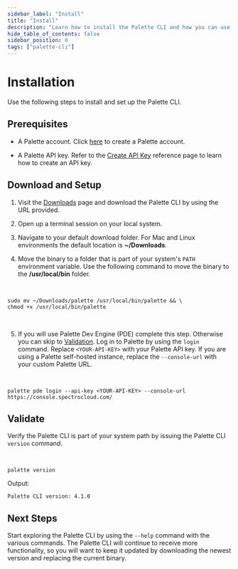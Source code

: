 ```yaml
---
sidebar_label: "Install"
title: "Install"
description: "Learn how to install the Palette CLI and how you can use the CLI with Palette Dev Engine."
hide_table_of_contents: false
sidebar_position: 0
tags: ["palette-cli"]
---
```






# Installation

Use the following steps to install and set up the Palette CLI.


## Prerequisites

- A Palette account. Click [here](https://console.spectrocloud.com/) to create a Palette account.


- A Palette API key. Refer to the [Create API Key](../user-management/authentication/api-key/create-api-key.md) reference page to learn how to create an API key.



## Download and Setup

1. Visit the [Downloads](../spectro-downloads.md#palette-cli) page and download the Palette CLI by using the URL provided.


2. Open up a terminal session on your local system.


3. Navigate to your default download folder. For Mac and Linux environments the default location is **~/Downloads**.


4. Move the binary to a folder that is part of your system's `PATH` environment variable. Use the following command to move the binary to the **/usr/local/bin** folder.

  <br />

  ```shell
  sudo mv ~/Downloads/palette /usr/local/bin/palette && \
  chmod +x /usr/local/bin/palette
  ``` 

<br />
   

5. If you will use Palette Dev Engine (PDE) complete this step. Otherwise you can skip to [Validation](#validate). Log in to Palette by using the `login` command. Replace `<YOUR-API-KEY>` with your Palette API key. If you are using a Palette self-hosted instance, replace the `--console-url` with your custom Palette URL.

  <br />

  ```shell
  palette pde login --api-key <YOUR-API-KEY> --console-url https://console.spectrocloud.com/
  ```

## Validate

Verify the Palette CLI is part of your system path by issuing the Palette CLI `version` command.

  <br />

  ```shell
  palette version
  ```

  Output:
  ```shell
  Palette CLI version: 4.1.0
  ```


  ## Next Steps

Start exploring the Palette CLI by using the `--help` command with the various commands. The Palette CLI will continue to receive more functionality, so you will want to keep it updated by downloading the newest version and replacing the current binary.